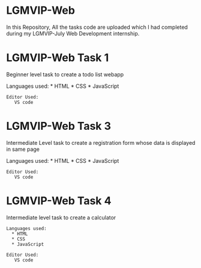 # LGMVIP-Web
In this Repository, All the tasks code are uploaded which I had completed during my LGMVIP-July Web Development internship.

# LGMVIP-Web Task 1
Beginner level task to create a todo list webapp

Languages used:
      * HTML
      * CSS
      * JavaScript
     
    Editor Used:
       VS code

# LGMVIP-Web Task 3
Intermediate Level task to create a registration form whose data is displayed in same page 


  Languages used:
      * HTML
      * CSS
      * JavaScript
     
    Editor Used:
       VS code

# LGMVIP-Web Task 4
Intermediate level task to create a calculator 
    
    Languages used:
      * HTML
      * CSS
      * JavaScript
     
    Editor Used:
       VS code
